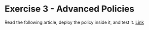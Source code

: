 # Exercise 3 - Advanced Policies
Read the following article, deploy the policy inside it, and test it.
[Link](https://medium.com/@tamber/make-the-most-out-of-kyverno-openshift-rbac-edge-case-3cb4e28c1538)
